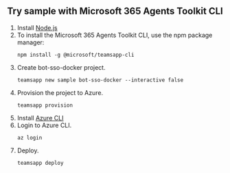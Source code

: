 ## Try sample with Microsoft 365 Agents Toolkit CLI

1. Install [Node.js](https://nodejs.org/download/)
1. To install the Microsoft 365 Agents Toolkit CLI, use the npm package manager:
   ```
   npm install -g @microsoft/teamsapp-cli
   ```
1. Create bot-sso-docker project.
   ```
   teamsapp new sample bot-sso-docker --interactive false
   ```
1. Provision the project to Azure.
   ```
   teamsapp provision
   ```
1. Install [Azure CLI](https://learn.microsoft.com/cli/azure/install-azure-cli)
1. Login to Azure CLI.
   ```
   az login
   ```
1. Deploy.
   ```
   teamsapp deploy
   ```